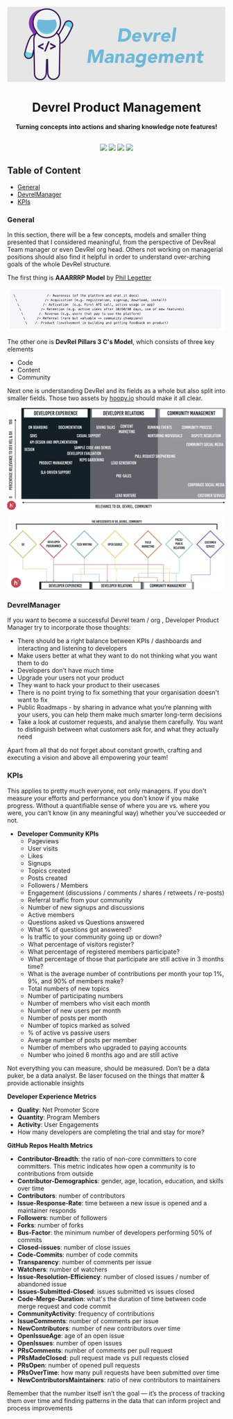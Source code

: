 <div align="center">
<br>
<img src="DevrelManagementLogo.png"
/>
<br/>
<h1>Devrel Product Management</h1>
<strong>Turning concepts into actions and sharing knowledge note features!</strong>
</div>
<br/>
<p align="center">
<img src="https://img.shields.io/badge/Developer-Community-brightgreen"/>
<img src="https://img.shields.io/badge/Developer-Experience-brightgreen"/>
<img src="https://img.shields.io/badge/Developer-Evangelism-brightgreen"/>
<img src="https://img.shields.io/badge/Developer%20-Advocacy-brightgreen"/>
</p>

## Table of Content

* [General](#general) <br>
* [DevrelManager](#devrelManager) <br>
* [KPIs](#kpis) <br>

### General

In this section, there will be a few concepts, models and smaller thing presented that I considered meaningful, from the perspective of DevReal Team manager or even DevRel org head. Others not working on managerial positions should also find it helpful in order to understand over-arching goals of the whole DevRel structure.

The first thing is **AAARRRP Model** by [Phil Legetter](https://twitter.com/leggetter)

![](/Devrel-Management/Assets/AAARRRPModel.jpg)

The other one is **DevRel Pillars 3 C's Model**, which consists of three key elements

* Code
* Content
* Community

Next one is understanding DevRel and its fields as a whole but also split into smaller fields. Those two assets by [hoopy.io](https://hoopy.io/) should make it all clear.

![](/Devrel-Management/Assets/DevrelFields.png)

![](/Devrel-Management/Assets/DevrelFieldsTwo.png)

### DevrelManager

If you want to become a successful Devrel team / org , Developer Product Manager try to incorporate those thoughts:

* There should be a right balance between KPIs / dashboards and interacting and listening to developers
* Make users better at what they want to do not thinking what you want them to do
* Developers don't have much time
* Upgrade your users not your product
* They want to hack your product to their usecases
* There is no point trying to fix something that your organisation doesn't want to fix
* Public Roadmaps - by sharing in advance what you’re planning with your users, you can help them make much smarter long-term decisions
* Take a look at customer requests, and analyse them carefully. You want to distinguish between what customers ask for, and what they actually need

Apart from all that do not forget about constant growth, crafting and executing a vision and above all empowering your team!

### KPIs

This applies to pretty much everyone, not only managers. If you don't measure your efforts and performance you don't know if you make progress. Without a quantifiable sense of where you are vs. where you were, you can’t know (in any meaningful way) whether you’ve succeeded or not.

* **Developer Community KPIs**
  * Pageviews
  * User visits
  * Likes
  * Signups
  * Topics created
  * Posts created
  * Followers / Members
  * Engagement (discussions / comments / shares / retweets / re-posts)
  * Referral traffic from your community
  * Number of new signups and discussions
  * Active members
  * Questions asked vs Questions answered
  * What % of questions got answered?
  * Is traffic to your community going up or down?
  * What percentage of visitors register?
  * What percentage of registered members participate?
  * What percentage of those that participate are still active in 3 months time?
  * What is the average number of contributions per month your top 1%, 9%, and 90% of members make?
  * Total numbers of new topics
  * Number of participating numbers
  * Number of members who visit each month
  * Number of new users per month
  * Number of posts per month
  * Number of topics marked as solved
  * % of active vs passive users
  * Average number of posts per member
  * Number of members who upgraded to paying accounts
  * Number who joined 6 months ago and are still active

Not everything you can measure, should be measured. Don’t be a data puker, be a data analyst. Be laser focused on the things that matter & provide actionable insights

**Developer Experience Metrics**
  * **Quality**: Net Promoter Score
  * **Quantity**: Program Members
  * **Activity**: User Engagements
  * How many developers are completing the trial and stay for more?

**GitHub Repos Health Metrics**
  * **Contributor-Breadth**:  the ratio of non-core committers to core committers. This metric indicates how open a community is to contributions from outside
  * **Contributor-Demographics**:  gender, age, location, education, and skills over time
  * **Contributors**: number of contributors
  * **Issue-Response-Rate**: time between a new issue is opened and a maintainer responds
  * **Followers**: number of followers
  * **Forks**: number of forks
  * **Bus-Factor**: the minimum number of developers performing 50% of commits
  * **Closed-issues**: number of close issues
  * **Code-Commits**: number of code commits
  * **Transparency**: number of comments per issue
  * **Watchers**: number of watchers
  * **Issue-Resolution-Efficiency**: number of closed issues / number of abandoned issue
  * **Issues-Submitted-Closed**: issues submitted vs issues closed
  * **Code-Merge-Duration**: what's the duration of time between code merge request and code commit
  * **CommunityActivity**: frequency of contributions
  * **IssueComments**: number of comments per issue
  * **NewContributors**: number of new contributors over time
  * **OpenIssueAge**: age of an open issue
  * **OpenIssues**: number of open issues
  * **PRsComments**: number of comments per pull request
  * **PRsMadeClosed**: pull request made vs pull requests closed
  * **PRsOpen**: number of opened pull requests
  * **PRsOverTime**: how many pull requests have been submitted over time
  * **NewContributorsMaintainers**: ratio of new contributors to maintainers

Remember that the number itself isn’t the goal — it’s the process of tracking them over time and finding patterns in the data that can inform project and process improvements
